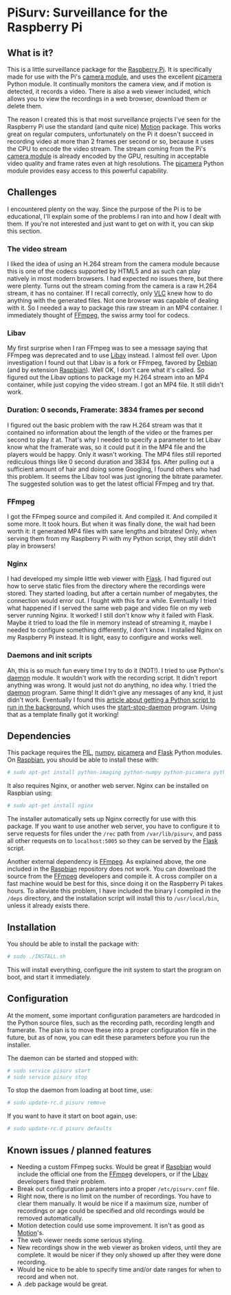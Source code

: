 # PiSurv: Surveillance for the Raspberry Pi

[Raspberry Pi]:http://raspberrypi.org
[camera module]:http://www.raspberrypi.org/archives/tag/camera-module
[picamera]:https://github.com/waveform80/picamera/
[Motion]:http://www.lavrsen.dk/foswiki/bin/view/Motion/WebHome
[VLC]:http://www.videolan.org/
[FFmpeg]:http://www.ffmpeg.org/
[Libav]:http://libav.org/
[Debian]:http://www.debian.org
[Raspbian]:http://www.raspbian.org/
[Flask]:http://flask.pocoo.org/
[python-daemon]:https://pypi.python.org/pypi/python-daemon/
[daemon]:http://libslack.org/daemon/
[article about getting a Python script to run in the background]:http://blog.scphillips.com/2013/07/getting-a-python-script-to-run-in-the-background-as-a-service-on-boot/
[start-stop-daemon]:http://man.he.net/man8/start-stop-daemon
[PIL]:http://www.pythonware.com/products/pil/
[numpy]:http://www.numpy.org/

## What is it?

This is a little surveillance package for the [Raspberry Pi].  It is specifically made for use with the Pi's [camera module], and uses the excellent [picamera] Python module.  It continually monitors the camera view, and if motion is detected, it records a video.  There is also a web viewer included, which allows you to view the recordings in a web browser, download them or delete them.

The reason I created this is that most surveillance projects I've seen for the Raspberry Pi use the standard (and quite nice) [Motion] package.  This works great on regular computers, unfortunately on the Pi it doesn't succeed in recording video at more than 2 frames per second or so, because it uses the CPU to encode the video stream.  The stream coming from the Pi's [camera module] is already encoded by the GPU, resulting in acceptable video quality and frame rates even at high resolutions.  The [picamera] Python module provides easy access to this powerful capability.

## Challenges

I encountered plenty on the way.  Since the purpose of the Pi is to be educational, I'll explain some of the problems I ran into and how I dealt with them.  If you're not interested and just want to get on with it, you can skip this section.

### The video stream

I liked the idea of using an H.264 stream from the camera module because this is one of the codecs supported by HTML5 and as such can play natively in most modern browsers.  I had expected no issues there, but there were plenty.  Turns out the stream coming from the camera is a raw H.264 stream, it has no container.  If I recall correctly, only [VLC] knew how to do anything with the generated files.  Not one browser was capable of dealing with it.  So I needed a way to package this raw stream in an MP4 container.  I immediately thought of [FFmpeg], the swiss army tool for codecs.

### Libav

My first surprise when I ran FFmpeg was to see a message saying that FFmpeg was deprecated and to use [Libav] instead.  I almost fell over.  Upon investigation I found out that Libav is a fork or FFmpeg, favored by [Debian] (and by extension [Raspbian]).  Well OK, I don't care what it's called.  So figured out the Libav options to package my H.264 stream into an MP4 container, while just copying the video stream.  I got an MP4 file.  It still didn't work.

### Duration: 0 seconds, Framerate: 3834 frames per second

I figured out the basic problem with the raw H.264 stream was that it contained no information about the length of the video or the frames per second to play it at.  That's why I needed to specify a parameter to let Libav know what the framerate was, so it could put it in the MP4 file and the players would be happy.  Only it wasn't working.  The MP4 files still reported rediculous things like 0 second duration and 3834 fps.  After pulling out a sufficient amount of hair and doing some Googling, I found others who had this problem.  It seems the Libav tool was just ignoring the bitrate parameter.  The suggested solution was to get the latest official FFmpeg and try that.

### FFmpeg

I got the FFmpeg source and compiled it.  And compiled it.  And compiled it some more.  It took hours.  But when it was finally done, the wait had been worth it: it generated MP4 files with sane lengths and bitrates!  Only, when serving them from my Raspberry Pi with my Python script, they still didn't play in browsers!

### Nginx

I had developed my simple little web viewer with [Flask].  I had figured out how to serve static files from the directory where the recordings were stored.  They started loading, but after a certain number of megabytes, the connection would error out.  I fought with this for a while.  Eventually I tried what happened if I served the same web page and video file on my web server running Nginx.  It worked!  I still don't know why it failed with Flask.  Maybe it tried to load the file in memory instead of streaming it, maybe I needed to configure something differently, I don't know.  I installed Nginx on my Raspberry Pi instead.  It is light, easy to configure and works well.

### Daemons and init scripts

Ah, this is so much fun every time I try to do it (NOT!).  I tried to use Python's [daemon] module.  It wouldn't work with the recording script.  It didn't report anything was wrong.  It would just not do anything, no idea why.  I tried the [daemon] program.  Same thing!  It didn't give any messages of any knd, it just didn't work.  Eventually I found this [article about getting a Python script to run in the background], which uses the [start-stop-daemon] program.  Using that as a template finally got it working!

## Dependencies

This package requires the [PIL], [numpy], [picamera] and [Flask] Python modules.  On [Raspbian], you should be able to install these with:

```bash
# sudo apt-get install python-imaging python-numpy python-picamera python-flask
```

It also requires Nginx, or another web server.  Nginx can be installed on Raspbian using:

```bash
# sudo apt-get install nginx
```

The installer automatically sets up Nginx correctly for use with this package.  If you want to use another web server, you have to configure it to serve requests for files under the `/rec` path from `/var/lib/pisurv`, and pass all other requests on to `localhost:5005` so they can be served by the [Flask] script.

Another external dependency is [FFmpeg].  As explained above, the one included in the [Raspbian] repository does not work.  You can download the source from the [FFmpeg] developers and compile it.  A cross compiler on a fast machine would be best for this, since doing it on the Raspberry Pi takes hours.  To alleviate this problem, I have included the binary I compiled in the `/deps` directory, and the installation script will install this to `/usr/local/bin`, unless it already exists there.

## Installation

You should be able to install the package with:

```bash
# sudo ./INSTALL.sh
```

This will install everything, configure the init system to start the program on boot, and start it immediately.

## Configuration

At the moment, some important configuration parameters are hardcoded in the Python source files, such as the recording path, recording length and framerate.  The plan is to move these into a proper configuration file in the future, but as of now, you can edit these parameters before you run the installer.

The daemon can be started and stopped with:

```bash
# sudo service pisurv start
# sudo service pisurv stop
```

To stop the daemon from loading at boot time, use:

```bash
# sudo update-rc.d pisurv remove
```

If you want to have it start on boot again, use:

```bash
# sudo update-rc.d pisurv defaults
```

## Known issues / planned features

* Needing a custom FFmpeg sucks.  Would be great if [Raspbian] would include the official one from the [FFmpeg] developers, or if the [Libav] developers fixed their problem.
* Break out configuration parameters into a proper `/etc/pisurv.conf` file.
* Right now, there is no limit on the number of recordings.  You have to clear them manually.  It would be nice if a maximum size, number of recordings or age could be specified and old recordings would be removed automatically.
* Motion detection could use some improvement.  It isn't as good as [Motion]'s.
* The web viewer needs some serious styling.
* New recordings show in the web viewer as broken videos, until they are complete.  It would be nicer if they only showed up after they were done recording.
* Would be nice to be able to specify time and/or date ranges for when to record and when not.
* A .deb package would be great.

